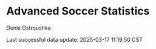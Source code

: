# Advanced Soccer Statistics
Denis Ostroushko

<!-- gfm -->

Last successful data update: 2025-03-17 11:19:50 CST
